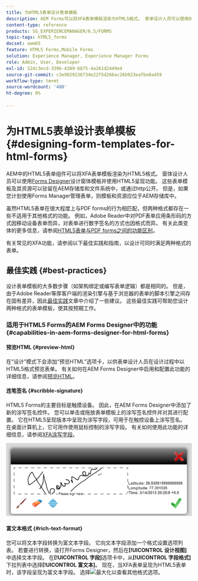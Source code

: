 ```yaml
---
title: 为HTML5表单设计表单模板
description: AEM Forms可以将XFA表单模板渲染为HTML5格式。 表单设计人员可以使用Designer设计表单模板并使用HTML5呈现功能。
content-type: reference
products: SG_EXPERIENCEMANAGER/6.5/FORMS
topic-tags: hTML5_forms
docset: aem65
feature: HTML5 Forms,Mobile Forms
solution: Experience Manager, Experience Manager Forms
role: Admin, User, Developer
exl-id: 52dc3ecd-339b-4389-b875-4a261d2449e4
source-git-commit: c3e9029236734e22f5d266ac26b923eafbe0a459
workflow-type: tm+mt
source-wordcount: '480'
ht-degree: 0%

---
```


# 为HTML5表单设计表单模板{#designing-form-templates-for-html-forms}

AEM中的HTML5表单组件可以将XFA表单模板渲染为HTML5格式。 窗体设计人员可以使用[Forms Designer](https://www.adobe.com/go/learn_aemforms_designer_63)设计窗体模板并使用HTML5呈现功能。 这些表单模板及其资源可以驻留在AEM存储库和文件系统中，或通过http公开。 但是，如果您计划使用Forms Manager管理表单，则模板和资源应位于AEM存储库中。

虽然HTML5表单在很大程度上与PDF forms的行为相匹配，但两种格式都存在一些不适用于其他格式的功能。 例如，Adobe Reader中对PDF表单应用条形码的方式因移动设备表单而异，对表单进行数字签名的方式也因格式而异。 有关此类变体的更多信息，请参阅[HTML5表单与PDF forms之间的功能区别](../../forms/using/feature-differentiation-html5-forms-pdf-forms.md)。

有关常见的XFA功能，请参阅以下最佳实践和指南，以设计可同时满足两种格式的表单。

## 最佳实践 {#best-practices}

设计表单模板的大多数步骤（如架构绑定或编写表单逻辑）都是相同的。 但是，由于Adobe Reader等厚客户端的渲染引擎与基于浏览器的表单的脚本引擎之间存在固有差异，因此[最佳实践](/help/forms/using/design-accessible-html5-forms.md)文章中介绍了一些建议。 这些最佳实践可帮助您设计两种格式的表单模板，使其按预期工作。

### 适用于HTML5 Forms的AEM Forms Designer中的功能 {#capabilities-in-aem-forms-designer-for-html-forms}

#### 预览HTML {#preview-html}

在“设计”模式下会添加“预览HTML”选项卡，以供表单设计人员在设计过程中以HTML5格式预览表单。 有关如何在AEM Forms Designer中启用和配置此功能的详细信息，请参阅[预览HTML](../../forms/using/preview-xdp-forms-html.md)。

#### 连笔签名 {#scribble-signature}

HTML5 Forms的主要目标是触摸设备。 因此，在AEM Forms Designer中添加了新的涂写签名控件。 您可以单击或拖放表单模板上的涂写签名控件并对其进行配置。 它在HTML5呈现版本中呈现为涂写字段，可用于在触控设备上涂写签名。 在桌面计算机上，它可用作使用鼠标控制的涂写字段。 有关如何使用此功能的详细信息，请参阅[XFA涂写字段](../../forms/using/scribble-signature.md)。

![4](assets/4.png)

#### 富文本格式 {#rich-text-format}

您可以将文本字段转换为富文本字段。 它向文本字段添加一个格式设置选项列表。 若要进行转换，请打开Forms Designer，然后在&#x200B;**[!UICONTROL 设计视图]**&#x200B;中选择文本字段。 在&#x200B;**[!UICONTROL 字段]**&#x200B;选项卡中，从&#x200B;**[!UICONTROL 字段格式]**&#x200B;下拉列表中选择&#x200B;**[!UICONTROL 富文本]**。 现在，当XFA表单呈现为HTML5表单时，该字段呈现为富文本字段。 选择![最大化](assets/maximize_icon.svg)以查看其他格式选项。
